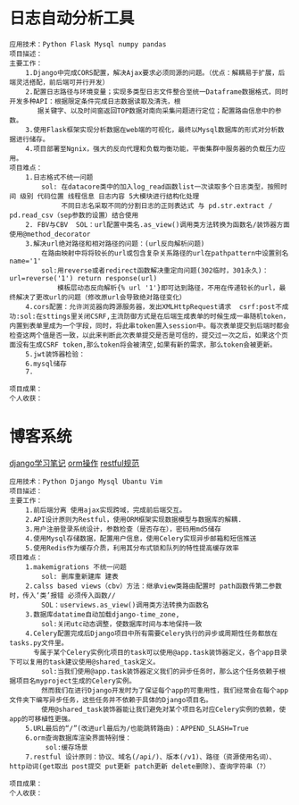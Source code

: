 日志自动分析工具
====
    应用技术：Python Flask Mysql numpy pandas  
    项目描述：
    主要工作：
        1.Django中完成CORS配置，解决Ajax要求必须同源的问题。（优点：解耦易于扩展，后端灵活搭配，前后端可并行开发）
        2.配置日志路径与环境变量；实现多类型日志文件整合至统一Dataframe数据格式，同时开发多种API：根据限定条件完成日志数据读取及清洗，根
           据关键字、以及时间窗返回TOP数据对南向采集问题进行定位；配置路由信息中的参数。 
        3.使用Flask框架实现分析数据在web端的可视化，最终以Mysql数据库的形式对分析数据进行储存。
        4.项目部署至Ngnix，强大的反向代理和负载均衡功能，平衡集群中服务器的负载压力应用。
    项目难点：
        1.日志格式不统一问题  
            sol: 在datacore类中的加入log_read函数list一次读取多个日志类型，按照时间 级别 代码位置 线程信息 日志内容 5大模块进行结构化处理
                 不同日志名采取不同的分割日志的正则表达式 与 pd.str.extract /  pd.read_csv（sep参数的设置）结合使用
        2. FBV与CBV  SOL：url配置中类名.as_view()调用类方法转换为函数名/装饰器方面使用@method_decorator
        3.解决url绝对路径和相对路径的问题：(url反向解析问题)
            在路由映射中将将较长的url或包含复杂关系路径的url在pathpattern中设置别名name='1'
            sol:用reverse或者redirect函数解决重定向问题(302临时，301永久)：url=reverse('1') return response(url)
                模板层动态反向解析{% url '1'}即可达到路径，不用在传递较长的url，最终解决了更改url的问题（修改原url会导致绝对路径变化）
        4.cors配置：允许浏览器向跨源服务器，发出XMLHttpRequest请求  csrf:post不成功:sol:在sttings里关闭CSRF,主流防御方式是在后端生成表单的时候生成一串随机token，内置到表单里成为一个字段，同时，将此串token置入session中。每次表单提交到后端时都会检查这两个值是否一致，以此来判断此次表单提交是否是可信的，提交过一次之后，如果这个页面没有生成CSRF token,那么token将会被清空,如果有新的需求，那么token会被更新。
        5.jwt装饰器检验：
        6.mysql储存
        7.
        
    项目成果：
    个人收获：
  
博客系统 
====
[django学习笔记](https://blog.csdn.net/u010525694/category_8059588.html)
[orm操作](https://blog.csdn.net/u010525694/article/details/81331509?ops_request_misc=%257B%2522request%255Fid%2522%253A%2522163032399916780357247186%2522%252C%2522scm%2522%253A%252220140713.130102334..%2522%257D&request_id=163032399916780357247186&biz_id=0&utm_medium=distribute.pc_search_result.none-task-blog-2~all~baidu_landing_v2~default-5-81331509.first_rank_v2_pc_rank_v29&utm_term=django+orm%E6%93%8D%E4%BD%9C&spm=1018.2226.3001.4187)
[restful规范](https://blog.csdn.net/yiwenrong/article/details/102465860?ops_request_misc=%257B%2522request%255Fid%2522%253A%2522163032378916780271521715%2522%252C%2522scm%2522%253A%252220140713.130102334..%2522%257D&request_id=163032378916780271521715&biz_id=0&utm_medium=distribute.pc_search_result.none-task-blog-2~all~sobaiduend~default-2-102465860.first_rank_v2_pc_rank_v29&utm_term=python+restful+&spm=1018.2226.3001.4187)

    应用技术：Python Django Mysql Ubantu Vim 
    项目描述：
    主要工作：
        1.前后端分离 使用ajax实现跨域，完成前后端交互。
        2.API设计原则为Restful，使用ORM框架实现数据模型与数据库的解耦.  
        3.用户注册登录系统设计，参数检查（是否存在），密码用md5储存 
        4.使用Mysql存储数据，配置用户信息，使用Celery实现异步邮箱和短信推送
        5.使用Redis作为缓存介质，利用其分布式锁和队列的特性提高缓存效率
    项目难点：
        1.makemigrations 不统一问题  
            sol: 删库重新建库 建表
        2.calss based views（cbv）方法：继承view类路由配置时 path函数传第二参数时，传入‘类’报错 必须传入函数// 
            SOL：userviews.as_view()调用类方法转换为函数名
        3.数据库datatime自动加载django-time_zone,
            sol:关闭utc动态调整，使数据库时间与本地保持一致
        4.Celery配置完成后Django项目中所有需要Celery执行的异步或周期性任务都放在tasks.py文件里。
          专属于某个Celery实例化项目的task可以使用@app.task装饰器定义，各个app目录下可以复用的task建议使用@shared_task定义。 
            sol:当我们使用@app.task装饰器定义我们的异步任务时，那么这个任务依赖于根据项目名myproject生成的Celery实例。
            然而我们在进行Django开发时为了保证每个app的可重用性，我们经常会在每个app文件夹下编写异步任务，这些任务并不依赖于具体的Django项目名。
            使用@shared_task装饰器能让我们避免对某个项目名对应Celery实例的依赖，使app的可移植性更强。
        5.URL最后的“/”(改进url最后为/也能跳转路由)：APPEND_SLASH=True
        6.orm查询数据库渲染界面特别慢：
             sol:缓存场景 
        7.restful 设计原则：协议、域名(/api/)、版本(/v1)、路径（资源使用名词）、http动词(get取出 post提交 put更新 patch更新 delete删除)、查询字符串（?）
        
    项目成果：
    个人收获：


